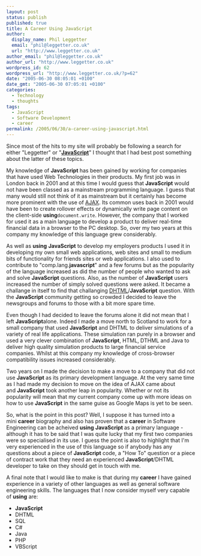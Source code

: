 ```yaml
---
layout: post
status: publish
published: true
title: A Career Using JavaScript
author:
  display_name: Phil Leggetter
  email: "phil@leggetter.co.uk"
  url: "http://www.leggetter.co.uk"
author_email: "phil@leggetter.co.uk"
author_url: "http://www.leggetter.co.uk"
wordpress_id: 62
wordpress_url: "http://www.leggetter.co.uk/?p=62"
date: "2005-06-30 08:05:01 +0100"
date_gmt: "2005-06-30 07:05:01 +0100"
categories:
  - Technology
  - thoughts
tags:
  - JavaScript
  - Software Development
  - career
permalink: /2005/06/30/a-career-using-javascript.html
---
```


<p>Since most of the hits to my site will probably be following a search for either "Leggetter" or "<a href="http://en.wikipedia.org/wiki/JavaScript"><strong>JavaScript</strong></a>" I thought that I had best post something about the latter of these topics.</p>
<p>My knowledge of <strong>JavaScript</strong> has been gained by working for companies that have used Web Technologies in their products. My first job was in London back in 2001 and at this time I would guess that <strong>JavaScript</strong> would not have been classed as a mainstream programming language. I guess that many would still not think of it as mainstream but it certainly has become more prominent with the use of <a href="http://en.wikipedia.org/wiki/AJAX">AJAX</a>. Its common uses back in 2001 would have been to create rollover effects or dynamically write page content on the client-side <strong>using</strong><code>document.write</code>. However, the company that I worked for used it as a main language to develop a product to deliver real-time financial data in a browser to the PC desktop. So, over my two years at this company my knowledge of this language grew considerably.</p>
<p>As well as <strong>using</strong> <strong>JavaScript</strong> to develop my employers products I used it in developing my own small web applications, web sites and small to medium bits of functionality for friends sites or web applications. I also used to contribute to "comp.lang.<strong>javascript</strong>" and a few forums but as the popularity of the language increased as did the number of people who wanted to ask and solve <strong>JavaScript</strong> questions. Also, as the number of <strong>JavaScript</strong> users increased the number of simply solved questions were asked. It became a challange in itself to find that challanging <a href="http://en.wikipedia.org/wiki/DHTML">DHTML</a>/<strong>JavaScript</strong> question. With the <strong>JavaScript</strong> community getting so crowded I decided to leave the newsgroups and forums to those with a bit more spare time.</p>
<p>Even though I had decided to leave the forums alone it did not mean that I left <strong>JavaScript</strong>alone. Indeed I made a move north to Scotland to work for a small company that used <strong>JavaScript</strong> and DHTML to deliver simulations of a variety of real life applications. These simulation ran purely in a browser and used a very clever combination of <strong>JavaScript</strong>, HTML, DTHML and Java to deliver high quality simulation products to large financial service companies. Whilst at this company my knowledge of cross-browser compatibility issues increased considerably.</p>
<p>Two years on I made the decision to make a move to a company that did not use <strong>JavaScript</strong> as its primary development language. At the very same time as I had made my decision to move on the idea of AJAX came about and <strong>JavaScript</strong> took another leap in popularity. Whether or not its popularity will mean that my current company come up with more ideas on how to use <strong>JavaScript</strong> in the same guise as Google Maps is yet to be seen.</p>
<p>So, what is the point in this post? Well, I suppose it has turned into a mini <strong>career</strong> biography and also has proven that a <strong>career</strong> in Software Engineering can be acheived <strong>using</strong> <strong>JavaScript </strong>as a primary language - although it has to be said that I was quite lucky that my first two companies were so specialised in its use. I guess the point is also to highlight that I'm very experienced in the use of this language so if anybody has any questions about a piece of <strong>JavaScript</strong> code, a "How To" question or a piece of contract work that they need an experienced <strong>JavaScript</strong>/DHTML developer to take on they should get in touch with me.</p>
<p>A final note that I would like to make is that during my <strong>career</strong> I have gained experience in a variety of other languages as well as general software engineering skills. The languages that I now consider myself very capable of <strong>using</strong> are:</p>
<ul>
<li><strong>JavaScript</strong></li>
<li>DHTML</li>
<li>SQL</li>
<li>C#</li>
<li>Java</li>
<li>PHP</li>
<li>VBScript</li>
</ul>
